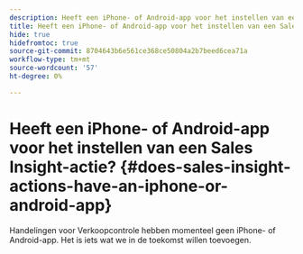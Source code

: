 ```yaml
---
description: Heeft een iPhone- of Android-app voor het instellen van een Sales Insight-actie? - Marketo Docs - Productdocumentatie
title: Heeft een iPhone- of Android-app voor het instellen van een Sales Insight-actie?
hide: true
hidefromtoc: true
source-git-commit: 8704643b6e561ce368ce50804a2b7beed6cea71a
workflow-type: tm+mt
source-wordcount: '57'
ht-degree: 0%

---
```


# Heeft een iPhone- of Android-app voor het instellen van een Sales Insight-actie? {#does-sales-insight-actions-have-an-iphone-or-android-app}

Handelingen voor Verkoopcontrole hebben momenteel geen iPhone- of Android-app. Het is iets wat we in de toekomst willen toevoegen.
